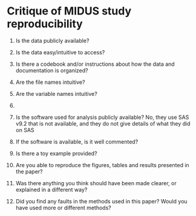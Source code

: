 
# Critique of MIDUS study reproducibility

1. Is the data publicly available?
 
2. Is the data easy/intuitive to access?

3. Is there a codebook and/or instructions about how the data and documentation is organized?
   
4. Are the file names intuitive?
    
5. Are the variable names intuitive?
6. 
7. Is the software used for analysis publicly available?
   No, they use SAS v9.2 that is not available, and they do not give details of what they did on SAS

8. If the software is available, is it well commented?

9. Is there a toy example provided?

10. Are you able to reproduce the figures, tables and results presented in the paper?

11. Was there anything you think should have been made clearer, or explained in a different way?
    
12. Did you find any faults in the methods used in this paper? Would you have used more or different methods?

